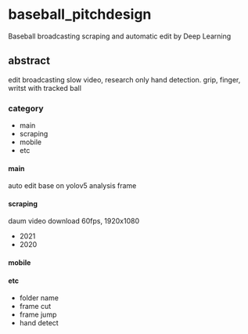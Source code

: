 # baseball_pitchdesign
Baseball broadcasting scraping and automatic edit by Deep Learning


## abstract
edit broadcasting slow video, research only hand detection.
grip, finger, writst with tracked ball  

### category

- main 
- scraping
- mobile
- etc

#### main
auto edit base on yolov5
analysis frame

#### scraping
daum video download 60fps, 1920x1080  
- 2021
- 2020

#### mobile

#### etc
- folder name 
- frame cut
- frame jump
- hand detect


